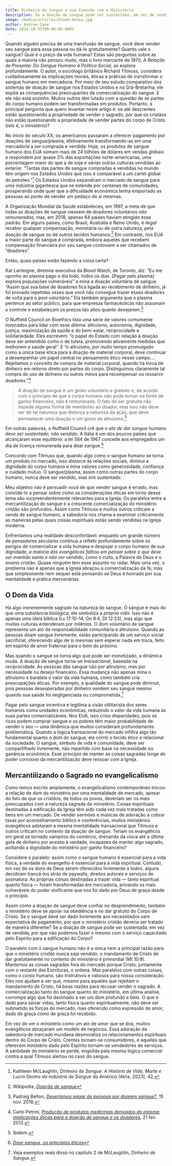 ```yaml
---
title: Dinheiro de Sangue e sua Conexão com o Ministério
description: Se a doação de sangue pode ser sustentada, em vez de vendida, por que não podemos fazer o mesmo com o ministério cristão?
image: /media/articles/blood-money.jpg
author: Andrew Case
date: 2024-10-31T00:00:00.000Z
---
```



Quando alguém precisa de uma transfusão de sangue, você deve vender seu sangue para essa pessoa ou dá-lo gratuitamente? Quanto vale o sangue? Qual é o preço da vida humana? Estas são perguntas sobre as quais a maioria não pensou muito, mas o livro marcante de 1970, *A Relação de Presente: Do Sangue Humano à Política Social*, as explora profundamente. O autor, o sociólogo britânico Richard Titmuss, considera cuidadosamente as implicações morais, éticas e práticas de transformar o sangue humano em mercadoria. Por meio de seu estudo comparativo dos sistemas de doação de sangue nos Estados Unidos e na Grã-Bretanha, ele expõe as consequências preocupantes da comercialização do sangue. E ele não está sozinho. Muitos outros têm lutado com a questão de se partes do corpo humano podem ser transformadas em produtos. Portanto, a principal pergunta que quero levantar neste artigo é: se até descrentes estão questionando a propriedade de vender o sagrado, por que os cristãos não estão questionando a propriedade de vender partes do corpo de Cristo (isto é, o ministério)?

No início do século XX, os americanos passaram a oferecer pagamento por doações de sangue/plasma, efetivamente transformando-as em uma mercadoria a ser comprada e vendida. Hoje, os produtos de sangue humano dos EUA somam mais de 24 bilhões de dólares em vendas globais e respondem por quase 3% das exportações norte-americanas, uma porcentagem maior do que a de soja e várias outras culturas vendidas ao exterior. “Tantas das partes de sangue compradas e vendidas no mundo têm origem nos Estados Unidos que isso é comparável a um cartel global do petróleo.”[^1] Os Estados Unidos expandiram o mercado de sangue para uma indústria gigantesca que se estende por centenas de comunidades, prosperando onde quer que a dificuldade econômica tenha empurrado as pessoas ao ponto de vender um pedaço de si mesmas.

A Organização Mundial da Saúde estabeleceu, em 1997, a meta de que todas as doações de sangue viessem de doadores voluntários *não remunerados*, mas, em 2018, apenas 64 países haviam atingido esse padrão. Em alguns países, como Brasil, Austrália e Reino Unido, é *ilegal* receber qualquer compensação, monetária ou de outra natureza, pela doação de sangue ou de outros tecidos humanos.[^2] Em contraste, nos EUA a maior parte do sangue é comprada, embora aqueles que recebem compensação financeira por seu sangue continuem a ser chamados de “doadores”.

Então, quais países estão fazendo a coisa certa?

Kat Lanteigne, diretora-executiva da Blood Watch, de Toronto, diz: “Eu me oponho ao plasma pago o dia todo, todos os dias. [Pagar pelo plasma] explora populações vulneráveis” e mina a doação voluntária de sangue. “Assim que sua base de doadores fica ligada ao recebimento de dinheiro, já foi provado repetidas vezes que você não consegue trazer esses doadores de volta para o pool voluntário.” Ela também argumenta que o plasma pertence ao setor público, para que empresas farmacêuticas não assumam o controle e estabeleçam os preços tão altos quanto desejarem.[^3]

O Nuffield Council on Bioethics lista uma série de valores comumente invocados para lidar com esse dilema: altruísmo, autonomia, dignidade, justiça, maximização da saúde e do bem-estar, reciprocidade e solidariedade. Eles escrevem: “o papel do Estado com relação à doação deve ser entendido como o de tutela, promovendo ativamente medidas que melhorem a saúde geral”. E “o altruísmo, por muito tempo promulgado como a única base ética para a doação de material corporal, deve continuar a desempenhar um papel central no pensamento ético nesse campo…. Rejeitamos o conceito de compra de material corporal, quando há troca de dinheiro em retorno direto por partes do corpo. Distinguimos claramente tal compra do uso de dinheiro ou outros meios para recompensar ou ressarcir doadores.”[^4]

> A doação de sangue é um gesto voluntário e gratuito e, de acordo com o princípio de que o corpo humano não pode tornar-se fonte de ganho financeiro, não é remunerada. O fato de ser gratuita não impede alguma forma de reembolso ao doador, mas isso não deve ser de tal natureza que distorça a natureza da ação, que deve permanecer uma doação e um gesto de altruísmo.[^5]

Em outras palavras, o Nuffield Council crê que *o ato de dar sangue humano deve ser sustentado, não vendido*. A Itália é um dos poucos países que alcançaram esse equilíbrio: a lei 584 de 1967 concede aos empregados um dia de licença remunerada para doar sangue.[^6]

Concordo com Titmuss que, quando algo como o sangue humano se torna um produto no mercado, isso distorce as relações sociais, diminui a dignidade do corpo humano e mina valores como generosidade, confiança e cuidado mútuo. O sangue/plasma, assim como outras partes do corpo humano, nunca deve ser vendido, mas sim sustentado.

Meu objetivo não é persuadir você de que vender sangue é errado, mas convidá-lo a pensar sobre como as considerações éticas em torno desse tema são surpreendentemente relevantes para a Igreja. Os paralelos entre a mercantilização do sangue e a crescente comercialização do ministério cristão são profundos. Assim como Titmuss e muitos outros criticam a venda de sangue humano, a sabedoria nos chama a examinar criticamente as maneiras pelas quais coisas espirituais estão sendo vendidas na Igreja moderna.

Enfrentamos uma realidade desconfortável: enquanto um grande número de pensadores seculares continua a refletir profundamente sobre os perigos de comercializar a vida humana e despojar o corpo humano de sua dignidade, *a maioria dos evangélicos falhou em pensar sobre o que deve ser mantido santo e não ser vendido*, como o culto, a Palavra de Deus e o ensino cristão. Quase ninguém tem esse assunto no radar. Mais uma vez, o problema não é apenas que a Igreja abraçou a comercialização da fé, mas que simplesmente nem sequer está pensando se Deus é honrado por sua mentalidade e prática mercenárias.


## O Dom da Vida

Há algo inerentemente sagrado na natureza do sangue. O sangue é mais do que uma substância biológica; ele simboliza a *própria vida*. Isso não é apenas uma ideia bíblica (Lv 17:10-14, Gn 9:4, Dt 12:23), mas algo que muitas culturas entenderam por milênios. O dom voluntário de sangue representa um ato de responsabilidade comunitária e altruísmo. Quando as pessoas doam sangue livremente, estão participando de um serviço social sacrificial, oferecendo algo de si mesmas sem esperar nada em troca, feito em espírito de amor fraternal para o bem do próximo.

Mas quando o sangue se torna algo que pode ser monetizado, a dinâmica muda. A doação de sangue torna-se *transacional*, baseada na reciprocidade. As pessoas dão sangue não por altruísmo, mas por necessidade ou desejo financeiro. Essa mudança não apenas mina o altruísmo e barateia o valor da vida humana, como também cria preocupações éticas. Por exemplo, a qualidade do sangue pode diminuir, pois pessoas desesperadas por dinheiro vendem seu sangue mesmo quando sua saúde foi negligenciada ou comprometida.[^7]

Pagar pelo sangue incentiva e legitima a visão utilitarista dos seres humanos como unidades econômicas, reduzindo o valor da vida humana às suas partes comercializáveis. Nos EUA, isso criou disparidades, pois os ricos podem comprar sangue e os pobres têm maior probabilidade de vender o seu — uma dinâmica que muitos consideram profundamente problemática. Quando a lógica transacional do mercado infiltra algo tão fundamental quanto o dom do sangue, ela corrói o tecido ético e relacional da sociedade. O sangue, símbolo de vida e comunidade, deve ser compartilhado livremente, não repartido com base na necessidade ou ganância econômica. Esse princípio de manter as coisas sagradas longe do poder corrosivo da mercantilização deve ressoar com a Igreja.


## Mercantilizando o Sagrado no evangelicalismo

Como temos escrito amplamente, o evangelicalismo contemporâneo trocou a relação de dom do ministério por uma mentalidade de mercado, apesar do fato de que os *cristãos*, de todos os povos, deveriam ser os mais preocupados com a natureza sagrada do ministério. Coisas espirituais destinadas à edificação da Igreja têm sido cada vez mais tratadas como bens em um mercado. De vender sermões e músicas de adoração a cobrar taxas por aconselhamento bíblico e conferências, muitos ministérios evangélicos adotaram a mesma mentalidade transacional que Titmuss e outros criticam no contexto da doação de sangue. Teriam os evangélicos em geral se tornado vampiros do comércio, drenando da viúva até a última gota de dinheiro por acesso à verdade, incapazes de manter algo sagrado, aviltando a dignidade do ministério por ganho financeiro?

Considere o paralelo: assim como o sangue humano é essencial para a vida física, a verdade do evangelho é essencial para a vida espiritual. Contudo, em vez de os dons de Deus serem oferecidos livremente a todos, alguns decidiram trancá-los atrás de paywalls, direitos autorais e serviços de assinatura. As próprias coisas destinadas a trazer vida — tanto espiritual quanto física — foram transformadas em mercadoria, privando os mais vulneráveis do poder vivificante que nos foi dado por Deus de graça desde o princípio.

Assim como a doação de sangue deve confiar no desprendimento, também o ministério deve se apoiar na obediência e no dar gratuito do Corpo de Cristo. Se o sangue deve ser dado livremente aos necessitados sem expectativa de pagamento, por que o ministério cristão deveria ser tratado de maneira diferente? Se a doação de sangue pode ser sustentada, em vez de vendida, por que não podemos fazer o mesmo com o serviço capacitado pelo Espírito para a edificação do Corpo?

O paralelo com o sangue humano não é a única nem a principal razão para que o ministério cristão nunca seja vendido; o mandamento de Cristo de dar gratuitamente no contexto do ministério é primordial (Mt 10:8). Mantemos as coisas sagradas fora do mercado porque Cristo, juntamente com o restante das Escrituras, o ordena. Mas paralelos com outras coisas, como o corpo humano, são instrutivos e valiosos para nossa consideração. Eles nos ajudam a ver que, mesmo para aqueles que rejeitam o mandamento de Cristo, há boas razões para recusar vender o sagrado. A comercialização tanto do sangue quanto do ministério, em última análise, corrompe algo que foi destinado a ser um dom profundo e belo. O que é dado para salvar vidas, tanto física quanto espiritualmente, não deve ser submetido às forças do mercado, mas oferecido como expressão de amor, dado de graça como de graça foi recebido.

Em vez de ver o ministério como um ato de amor que se doa, muitos evangélicos abraçaram um modelo de negócios. Essa adoração da sabedoria de mercado mundana desmoraliza os relacionamentos espirituais dentro do Corpo de Cristo. Crentes tornam-se consumidores, e aqueles que oferecem ministério dado pelo Espírito tornam-se vendedores de serviços. A santidade do ministério se perde, engolida pela mesma lógica comercial contra a qual Titmuss alertou no caso do sangue.


[^1]: Kathleen McLaughlin, *Dinheiro de Sangue: A História de Vida, Morte e Lucro Dentro da Indústria de Sangue da América* (Atria, 2023), 42.
[^2]: Wikipedia, [_Doação de sangue_](https://en.wikipedia.org/wiki/Blood_donation)
[^3]: Padraig Belton, [_Deveríamos pagar às pessoas por doarem sangue?_](https://www.bbc.com/news/business-46197271), 15 nov. 2018.
[^4]: Carlo Petrini, [_Produção de produtos medicinais derivados do plasma: implicações éticas para a doação de sangue e os doadores_](https://pmc.ncbi.nlm.nih.gov/articles/PMC3934296/), 21 fev. 2013.
[^5]: Ibidem.
[^6]: [_Doar sangue, os princípios éticos_](https://web.archive.org/web/20250517081516/https://www.regione.toscana.it/documents/10180/23327/inglese/e7ae21b0-d0a1-4156-a15d-4d2c3527bc89)
[^7]: Veja exemplos reais disso no capítulo 2 de McLaughlin, *Dinheiro de Sangue.*
